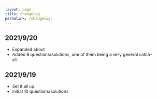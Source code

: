 ```yaml
---
layout: page
title: Changelog
permalink: /changelog/
---
```

## 2021/9/20
- Expanded about
- Added 8 questions/solutions, one of them being a very general catch-all.

## 2021/9/19
- Set it all up
- Initial 10 questions/solutions

